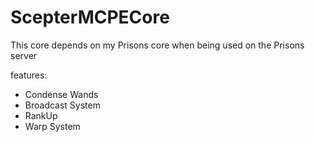 # ScepterMCPECore

This core depends on my Prisons core when being used on the Prisons server

features:

- Condense Wands
- Broadcast System
- RankUp
- Warp System